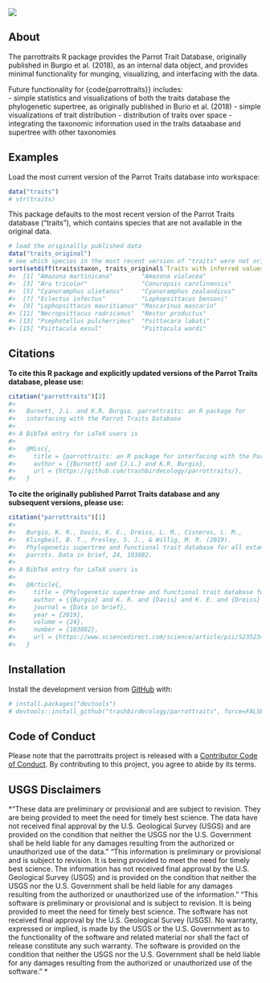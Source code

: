 
<!-- README.md is generated from README.Rmd. Please edit that file -->

<!-- badges: start -->

![](https://img.shields.io/badge/lifecycle-experimental-orange.svg)
<!-- badges: end -->

## About

The parrottraits R package provides the Parrot Trait Database,
originally published in Burgio et al. (2018), as an internal data
object, and provides minimal functionality for munging, visualizing, and
interfacing with the data.

Future functionality for {code{parrottraits}} includes:  
\- simple statistics and visualizations of both the traits database the
phylogenetic supertree, as originally published in Burio et al. (2018) -
simple visualizations of trait distribution - distribution of traits
over space - integrating the taxonomic information used in the traits
dataabase and supertree with other taxonomies

## Examples

Load the most current version of the Parrot Traits database into
workspace:

``` r
data("traits")
# str(traits)
```

This package defaults to the most recent version of the Parrot Traits
database (“traits”), which contains species that are not available in
the original data.

``` r
# load the originallly published data
data("traits_original")
# see which species in the most recent version of "traits" were not originally published
sort(setdiff(traits$taxon, traits_original$`Traits with inferred values`$species))
#>  [1] "Amazona martinicana"        "Amazona violacea"          
#>  [3] "Ara tricolor"               "Conuropsis carolinensis"   
#>  [5] "Cyanoramphus ulietanus"     "Cyanoramphus zealandicus"  
#>  [7] "Eclectus infectus"          "Lophopsittacus bensoni"    
#>  [9] "Lophopsittacus mauritianus" "Mascarinus mascarin"       
#> [11] "Necropsittacus rodricanus"  "Nestor productus"          
#> [13] "Psephotellus pulcherrimus"  "Psittacara labati"         
#> [15] "Psittacula exsul"           "Psittacula wardi"
```

## Citations

**To cite this R package and explicitly updated versions of the Parrot
Traits database, please use:**

``` r
citation("parrottraits")[2]
#> 
#>   Burnett, J.L. and K.R. Burgio. parrottraits: an R package for
#>   interfacing with the Parrot Traits Database
#> 
#> A BibTeX entry for LaTeX users is
#> 
#>   @Misc{,
#>     title = {parrottraits: an R package for interfacing with the Parrot Traits Database},
#>     author = {{Burnett} and {J.L.} and K.R. Burgio},
#>     url = {https://github.com/trashbirdecology/parrottraits/},
#>   }
```

**To cite the originally published Parrot Traits database and any
subsequent versions, please use:**

``` r
citation("parrottraits")[1]
#> 
#>   Burgio, K. R., Davis, K. E., Dreiss, L. M., Cisneros, L. M.,
#>   Klingbeil, B. T., Presley, S. J., & Willig, M. R. (2019).
#>   Phylogenetic supertree and functional trait database for all extant
#>   parrots. Data in brief, 24, 103882.
#> 
#> A BibTeX entry for LaTeX users is
#> 
#>   @Article{,
#>     title = {Phylogenetic supertree and functional trait database for all extant parrots.},
#>     author = {{Burgio} and K. R. and {Davis} and K. E. and {Dreiss} and L. M. and {Cisneros} and L. M. and {Klingbeil} and B. T. and {Presley} and S. J. and & Willig and M. R.},
#>     journal = {Data in brief},
#>     year = {2019},
#>     volume = {24},
#>     number = {103882},
#>     url = {https://www.sciencedirect.com/science/article/pii/S2352340919302331},
#>   }
```

## Installation

Install the development version from [GitHub](https://github.com/) with:

``` r
# install.packages("devtools")
# devtools::install_github("trashbirdecology/parrottraits", force=FALSE)
```

## Code of Conduct

Please note that the parrottraits project is released with a
[Contributor Code of
Conduct](https://github.com/trashbirdecology/parrottraits/CODE_OF_CONDUCT.md).
By contributing to this project, you agree to abide by its terms.

## USGS Disclaimers

*“These data are preliminary or provisional and are subject to revision.
They are being provided to meet the need for timely best science. The
data have not received final approval by the U.S. Geological Survey
(USGS) and are provided on the condition that neither the USGS nor the
U.S. Government shall be held liable for any damages resulting from the
authorized or unauthorized use of the data.” “This information is
preliminary or provisional and is subject to revision. It is being
provided to meet the need for timely best science. The information has
not received final approval by the U.S. Geological Survey (USGS) and is
provided on the condition that neither the USGS nor the U.S. Government
shall be held liable for any damages resulting from the authorized or
unauthorized use of the information.” “This software is preliminary or
provisional and is subject to revision. It is being provided to meet the
need for timely best science. The software has not received final
approval by the U.S. Geological Survey (USGS). No warranty, expressed or
implied, is made by the USGS or the U.S. Government as to the
functionality of the software and related material nor shall the fact of
release constitute any such warranty. The software is provided on the
condition that neither the USGS nor the U.S. Government shall be held
liable for any damages resulting from the authorized or unauthorized use
of the software.” *

